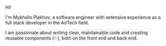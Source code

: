 Hi! 

I'm Mykhailo Plakhov, a software engineer with extensive experience as a full stack developer in the AdTech field. 

I am passionate about writing clear, maintainable code and creating reusable components (✨), both on the front end and back end.
<!--
**michae1/michae1** is a ✨ _special_ ✨ repository because its `README.md` (this file) appears on your GitHub profile.

Here are some ideas to get you started:

- 🔭 I’m currently working on ...
- 🌱 I’m currently learning ...
- 👯 I’m looking to collaborate on ...
- 🤔 I’m looking for help with ...
- 💬 Ask me about ...
- 📫 How to reach me: ...
- 😄 Pronouns: ...
- ⚡ Fun fact: ...
-->
